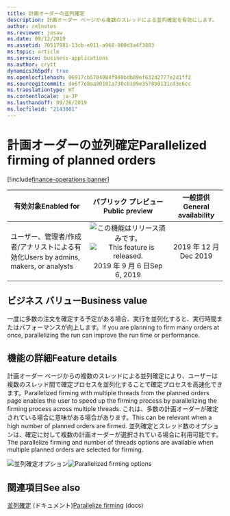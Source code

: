 ```yaml
---
title: 計画オーダーの並列確定
description: 計画オーダー ページから複数のスレッドによる並列確定を有効にします。
author: relnotes
ms.reviewer: josaw
ms.date: 09/12/2019
ms.assetid: 70517981-13cb-e911-a968-000d3a4f3883
ms.topic: article
ms.service: business-applications
ms.author: crytt
dynamics365pdf: true
ms.openlocfilehash: 06917cb5704084f969bdb89ef632d2777e2d1ff2
ms.sourcegitcommit: de6f7e8aa90101a730c0109e3578b9131cd3c6cc
ms.translationtype: HT
ms.contentlocale: ja-JP
ms.lasthandoff: 09/26/2019
ms.locfileid: "2143001"
---
```

# <a name="parallelized-firming-of-planned-orders"></a><span data-ttu-id="c86f0-103">計画オーダーの並列確定</span><span class="sxs-lookup"><span data-stu-id="c86f0-103">Parallelized firming of planned orders</span></span>
[!include[finance-operations banner](../includes/finance-operations.md)]

| <span data-ttu-id="c86f0-104">有効対象</span><span class="sxs-lookup"><span data-stu-id="c86f0-104">Enabled for</span></span>    |  <span data-ttu-id="c86f0-105">パブリック プレビュー</span><span class="sxs-lookup"><span data-stu-id="c86f0-105">Public preview</span></span> | <span data-ttu-id="c86f0-106">一般提供</span><span class="sxs-lookup"><span data-stu-id="c86f0-106">General availability</span></span> | 
| ---------- | :----------: |:----------: |
|<span data-ttu-id="c86f0-107">ユーザー、管理者/作成者/アナリストによる有効化</span><span class="sxs-lookup"><span data-stu-id="c86f0-107">Users by admins, makers, or analysts</span></span>|<span data-ttu-id="c86f0-108">![この機能はリリース済みです。](/dynamics365-release-plan/media/green-checkmark.png "この機能はリリース済みです。")</span><span class="sxs-lookup"><span data-stu-id="c86f0-108">![This feature is released.](/dynamics365-release-plan/media/green-checkmark.png "This feature is released.")</span></span> <span data-ttu-id="c86f0-109">2019 年 9 月 6 日</span><span class="sxs-lookup"><span data-stu-id="c86f0-109">Sep 6, 2019</span></span>| <span data-ttu-id="c86f0-110">2019 年 12 月</span><span class="sxs-lookup"><span data-stu-id="c86f0-110">Dec 2019</span></span>|


## <a name="business-value"></a><span data-ttu-id="c86f0-111">ビジネス バリュー</span><span class="sxs-lookup"><span data-stu-id="c86f0-111">Business value</span></span>
<!-- bv start -->
<span data-ttu-id="c86f0-112">一度に多数の注文を確定する予定がある場合、実行を並列化すると、実行時間またはパフォーマンスが向上します。</span><span class="sxs-lookup"><span data-stu-id="c86f0-112">If you are planning to firm many orders at once, parallelizing the run can improve the run time or performance.</span></span>
<!-- bv end -->



## <a name="feature-details"></a><span data-ttu-id="c86f0-113">機能の詳細</span><span class="sxs-lookup"><span data-stu-id="c86f0-113">Feature details</span></span>
<!--feature detail start -->
<span data-ttu-id="c86f0-114">計画オーダー ページからの複数のスレッドによる並列確定により、ユーザーは複数のスレッド間で確定プロセスを並列化することで確定プロセスを高速化できます。</span><span class="sxs-lookup"><span data-stu-id="c86f0-114">Parallelized firming with multiple threads from the planned orders page enables the user to speed up the firming process by parallelizing the firming process across multiple threads.</span></span> <span data-ttu-id="c86f0-115">これは、多数の計画オーダーが確定されている場合に意味がある場合があります。</span><span class="sxs-lookup"><span data-stu-id="c86f0-115">This can be relevant when a high number of planned orders are firmed.</span></span> <span data-ttu-id="c86f0-116">並列確定とスレッド数のオプションは、確定に対して複数の計画オーダーが選択されている場合に利用可能です。</span><span class="sxs-lookup"><span data-stu-id="c86f0-116">The parallelize firming and number of threads options are available when multiple planned orders are selected for firming.</span></span> 
<!--feature detail end -->

<span data-ttu-id="c86f0-117">![並列確定オプション](media/pf.png "並列確定オプション")</span><span class="sxs-lookup"><span data-stu-id="c86f0-117">![Parallelized firming options](media/pf.png "Parallelized firming options")</span></span>
<!-- Picture 1 -->











## <a name="see-also"></a><span data-ttu-id="c86f0-118">関連項目</span><span class="sxs-lookup"><span data-stu-id="c86f0-118">See also</span></span>

<span data-ttu-id="c86f0-119">[並列確定](https://docs.microsoft.com/dynamics365/unified-operations/supply-chain/master-planning/maintain-planned-orders#parallelize-firming) (ドキュメント)</span><span class="sxs-lookup"><span data-stu-id="c86f0-119">[Parallelize firming](https://docs.microsoft.com/dynamics365/unified-operations/supply-chain/master-planning/maintain-planned-orders#parallelize-firming) (docs)</span></span>
